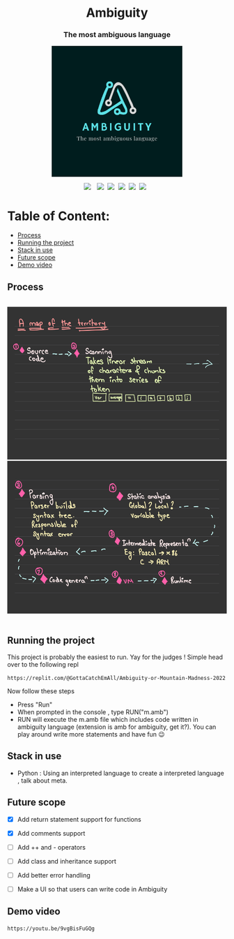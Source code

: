 <div align="center"><h1>Ambiguity</h1></div>
<div align="center"><h3>The most ambiguous language</h3></div>
<div align="center"><img src ="alphabet.png" width=300 height=300 style="vertical-align:middle"></div>



<pre><div align="center"><img style="margin-right: 5px;" src="https://img.shields.io/badge/Python-3.0-green"/> <img src="https://img.shields.io/badge/%20%20Uptime-99%25-orange"/> <img src="https://img.shields.io/badge/%20%20build-passing-green"/> <img src="https://img.shields.io/badge/%20%20contributers-1-informational"/> <img src="https://img.shields.io/badge/maintainability-A-yellow"/> <img src="https://img.shields.io/badge/Repl-it-purple"/> </div></pre> 



# Table of Content:

- [Process](#process)
- [Running the project](#running-the-project)
- [Stack in use](#stack-in-use)
- [Future scope](#future-scope)
- [Demo video](#demo-video)



## Process

<pre>
<div align="center">
<img src ="s1.jpg" width="600" height="350"></br><img src ="s2.jpg"  width="600" height="350">
</div>
</pre>



## Running the project
This project is probably the easiest to run. Yay for the judges ! Simple head over to the following repl
```
https://replit.com/@GottaCatchEmAll/Ambiguity-or-Mountain-Madness-2022
```
Now follow these steps 
- Press "Run"
- When prompted in the console , type RUN("m.amb")
- RUN will execute the m.amb file which includes code written in ambiguity language (extension is amb for ambiguity, get it?). You can play around write more statements and have fun 😉


## Stack in use
- Python : Using an interpreted language to create a interpreted language , talk about meta.



## Future scope
- [x] Add return statement support for functions 
- [x] Add comments support
- [ ] Add ++ and - operators
- [ ] Add class and inheritance support
- [ ] Add better error handling
- [ ] Make a UI so that users can write code in Ambiguity


## Demo video
```
https://youtu.be/9vgBisFuGQg
```
